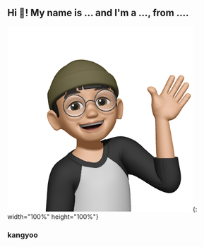 <h2 align="left">Hi 👋! My name is ... and I'm a ..., from ....</h2>

![profile](./bed274dc4e621647f8d35df9cd4bfb47-sticker.png){: width="100%" height="100%"}

### kangyoo
